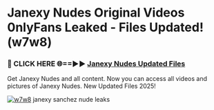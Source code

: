 # Janexy Nudes Original Videos 0nlyFans Leaked - Files Updated! (w7w8)

<h3>🔴 CLICK HERE 🌐==►► <a href="https://tinyurl.com/5h6xmrr3" rel="nofollow">Janexy Nudes Updated Files</a></h3>

Get Janexy Nudes and all content. Now you can access all videos and pictures of Janexy Nudes. New Updated Files 2025!

[![w7w8](https://i.imgur.com/KVD873Z.gif)](https://tinyurl.com/5h6xmrr3)
janexy sanchez nude leaks